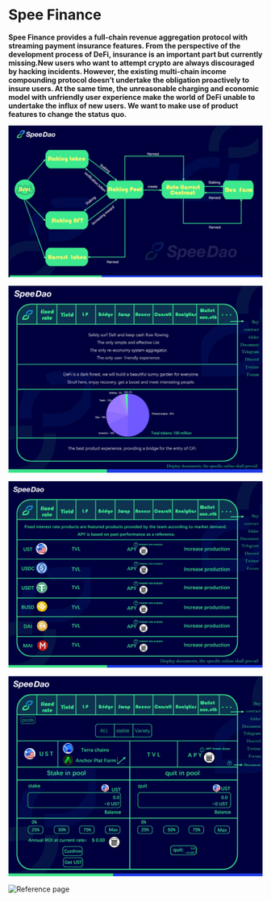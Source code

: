 # Spee Finance

&#x20;  **Spee Finance provides a full-chain revenue aggregation protocol with streaming payment insurance features. From the perspective of the development process of DeFi, insurance is an important part but currently missing.New users who want to attempt crypto are always discouraged by hacking incidents. However, the existing multi-chain income compounding protocol doesn’t undertake the obligation proactively to insure users. At the same time, the unreasonable charging and economic model with unfriendly user experience make the world of DeFi unable to undertake the influx of new users. We want to make use of product features to change the status quo.**

![logic diagram](../../.gitbook/assets/思维导图1终稿.png)

![Reference page](<../../.gitbook/assets/页面1 - 英文.png>)

![Reference page](<../../.gitbook/assets/页面3 - 英文 (1).png>)

![Reference page](<../../.gitbook/assets/页面2 - 英文 (1).png>)

![Reference page](../../.gitbook/assets/1581651744012\_.pic.jpg)
